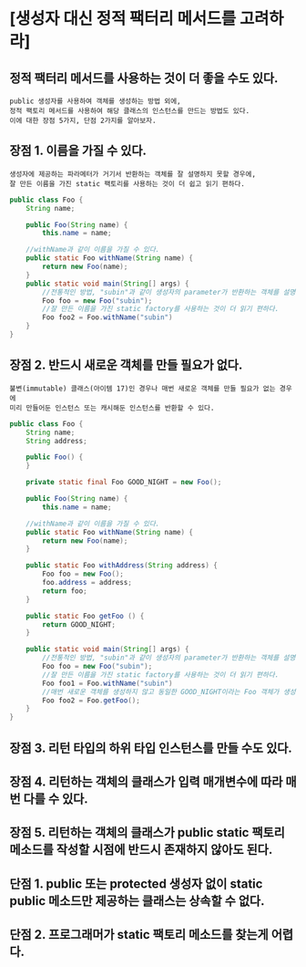 # [생성자 대신 정적 팩터리 메서드를 고려하라]

## 정적 팩터리 메서드를 사용하는 것이 더 좋을 수도 있다.

    public 생성자를 사용하여 객체를 생성하는 방법 외에,
    정적 팩토리 메서드를 사용하여 해당 클래스의 인스턴스를 만드는 방법도 있다.
    이에 대한 장점 5가지, 단점 2가지를 알아보자.

## 장점 1. 이름을 가질 수 있다.
    생성자에 제공하는 파라메터가 거기서 반환하는 객체를 잘 설명하지 못할 경우에,
    잘 만든 이름을 가진 static 팩토리를 사용하는 것이 더 쉽고 읽기 편하다.

```JAVA
public class Foo {
    String name;

    public Foo(String name) {
        this.name = name;

    //withName과 같이 이름을 가질 수 있다.
    public static Foo withName(String name) {
        return new Foo(name);
    }
    public static void main(String[] args) {
        //전통적인 방법, "subin"과 같이 생성자의 parameter가 반환하는 객체를 설명하지 못하는 경우보다
        Foo foo = new Foo("subin");
        //잘 만든 이름을 가진 static factory를 사용하는 것이 더 읽기 편하다.
        Foo foo2 = Foo.withName("subin")
    }
}
```

## 장점 2. 반드시 새로운 객체를 만들 필요가 없다.
    불변(immutable) 클래스(아이템 17)인 경우나 매번 새로운 객체를 만들 필요가 없는 경우에
    미리 만들어둔 인스턴스 또는 캐시해둔 인스턴스를 반환할 수 있다. 


```JAVA
public class Foo {
    String name;
    String address;

    public Foo() {
    }

    private static final Foo GOOD_NIGHT = new Foo();

    public Foo(String name) {
        this.name = name;

    //withName과 같이 이름을 가질 수 있다.
    public static Foo withName(String name) {
        return new Foo(name);
    }

    public static Foo withAddress(String address) {
        Foo foo = new Foo();
        foo.address = address;
        return foo;
    }

    public static Foo getFoo () {
        return GOOD_NIGHT;
    }

    public static void main(String[] args) {
        //전통적인 방법, "subin"과 같이 생성자의 parameter가 반환하는 객체를 설명하지 못하는 경우보다
        Foo foo = new Foo("subin");
        //잘 만든 이름을 가진 static factory를 사용하는 것이 더 읽기 편하다.
        Foo foo1 = Foo.withName("subin")
        //매번 새로운 객체를 생성하지 않고 동일한 GOOD_NIGHT이라는 Foo 객체가 생성이 된다.
        Foo foo2 = Foo.getFoo();
    }
}
```

## 장점 3. 리턴 타입의 하위 타입 인스턴스를 만들 수도 있다.
## 장점 4. 리턴하는 객체의 클래스가 입력 매개변수에 따라 매번 다를 수 있다.
## 장점 5. 리턴하는 객체의 클래스가 public static 팩토리 메소드를 작성할 시점에 반드시 존재하지 않아도 된다.

## 단점 1. public 또는 protected 생성자 없이 static public 메소드만 제공하는 클래스는 상속할 수 없다.
## 단점 2. 프로그래머가 static 팩토리 메소드를 찾는게 어렵다.